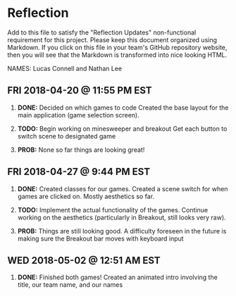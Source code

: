 # Reflection

Add to this file to satisfy the "Reflection Updates" non-functional requirement
for this project. Please keep this document organized using Markdown. If you
click on this file in your team's GitHub repository website, then you will see
that the Markdown is transformed into nice looking HTML. 



NAMES: Lucas Connell and Nathan Lee

## FRI 2018-04-20 @ 11:55 PM EST

1. **DONE:** 
	Decided on which games to code
	Created the base layout for the main application (game selection screen).

2. **TODO:**
	Begin working on minesweeper and breakout
	Get each button to switch scene to designated game

3. **PROB:**
	None so far things are looking great!

## FRI 2018-04-27 @ 9:44 PM EST

1. **DONE:**
	Created classes for our games.
	Created a scene switch for when games are clicked on.
	Mostly aesthetics so far.

2. **TODO:**
	Implement the actual functionality of the games.
	Continue working on the aesthetics (particularly in Breakout, still looks very raw).

3. **PROB:**
	Things are still looking good. A difficulty foreseen in the future is making sure the Breakout bar moves with keyboard input

## WED 2018-05-02 @ 12:51 AM EST

1. **DONE:**
	Finished both games!
	Created an animated intro involving the title, our team name, and our names
